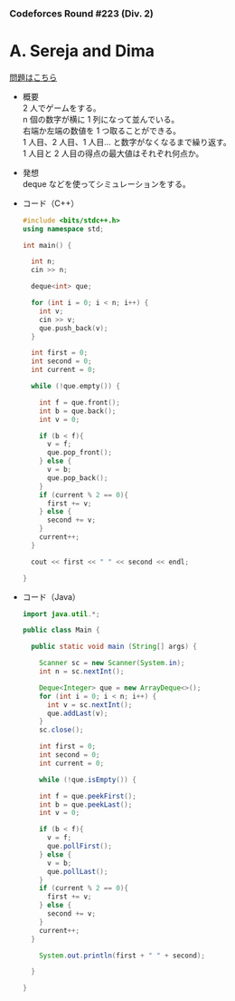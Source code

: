 ### Codeforces Round #223 (Div. 2)

# A. Sereja and Dima

  [問題はこちら](https://codeforces.com/problemset/problem/381/A)
  
- 概要<br>
  2 人でゲームをする。<br>
  n 個の数字が横に 1 列になって並んでいる。<br>
  右端か左端の数値を 1 つ取ることができる。<br>
  1 人目、2 人目、1 人目... と数字がなくなるまで繰り返す。<br>
  1 人目と 2 人目の得点の最大値はそれぞれ何点か。
  
  
- 発想<br>
  deque などを使ってシミュレーションをする。
  
  
- コード（C++）

  ```cpp
  #include <bits/stdc++.h>
  using namespace std;

  int main() {

    int n;
    cin >> n;

    deque<int> que;

    for (int i = 0; i < n; i++) {
      int v;
      cin >> v;
      que.push_back(v);
    }

    int first = 0;
    int second = 0;
    int current = 0;

    while (!que.empty()) {

      int f = que.front();
      int b = que.back();
      int v = 0;

      if (b < f){
        v = f;
        que.pop_front();
      } else {
        v = b;
        que.pop_back();
      }
      if (current % 2 == 0){
        first += v;
      } else {
        second += v;
      }
      current++;
    }

    cout << first << " " << second << endl;

  }
  ```
  
- コード（Java）

  ```java
  import java.util.*;

  public class Main {

    public static void main (String[] args) {

      Scanner sc = new Scanner(System.in);
      int n = sc.nextInt();

      Deque<Integer> que = new ArrayDeque<>();
      for (int i = 0; i < n; i++) {
        int v = sc.nextInt();
        que.addLast(v);
      }
      sc.close();

      int first = 0;
      int second = 0;
      int current = 0;

      while (!que.isEmpty()) {

      int f = que.peekFirst();
      int b = que.peekLast();
      int v = 0;

      if (b < f){
        v = f;
        que.pollFirst();
      } else {
        v = b;
        que.pollLast();
      }
      if (current % 2 == 0){
        first += v;
      } else {
        second += v;
      }
      current++;
    }

      System.out.println(first + " " + second);

    }

  }
  ```
    